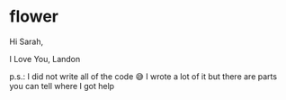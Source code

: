 # flower
Hi Sarah,



I Love You,
Landon

p.s.: I did not write all of the code 😅
I wrote a lot of it but there are parts you can tell where I got help
